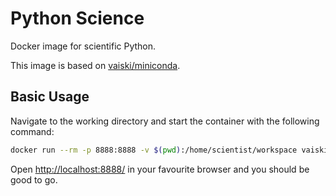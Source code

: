 # Python Science

Docker image for scientific Python.

This image is based on [vaiski/miniconda](https://github.com/vaiski/dockerfiles/tree/master/miniconda).


## Basic Usage

Navigate to the working directory and start the container with the following
command:

```sh
docker run --rm -p 8888:8888 -v $(pwd):/home/scientist/workspace vaiski/python-science
```

Open [http://localhost:8888/](http://localhost:8888/) in your favourite browser
and you should be good to go.
